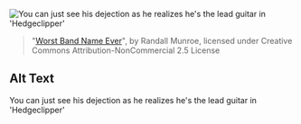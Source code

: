 ![You can just see his dejection as he realizes he's the lead guitar in 'Hedgeclipper'](https://imgs.xkcd.com/comics/hedgeclipper.jpg)
> "[Worst Band Name Ever](https://xkcd.com/119/)", by Randall Munroe, licensed under Creative Commons Attribution-NonCommercial 2.5 License

## Alt Text
You can just see his dejection as he realizes he's the lead guitar in 'Hedgeclipper'
